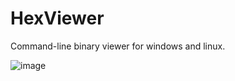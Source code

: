 # HexViewer

Command-line binary viewer for windows and linux.

![image](https://user-images.githubusercontent.com/83796250/223069613-dfcd1744-3b55-4469-84d9-5bead0d8f424.png)
